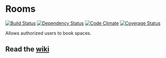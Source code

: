 # Rooms

[![Build Status](https://travis-ci.org/NYULibraries/rooms.png?branch=master)](https://travis-ci.org/NYULibraries/rooms)
[![Dependency Status](https://gemnasium.com/NYULibraries/rooms.png)](https://gemnasium.com/NYULibraries/rooms)
[![Code Climate](https://codeclimate.com/github/NYULibraries/rooms.png)](https://codeclimate.com/github/NYULibraries/rooms)
[![Coverage Status](https://coveralls.io/repos/NYULibraries/rooms/badge.png?branch=master)](https://coveralls.io/r/NYULibraries/rooms)

Allows authorized users to book spaces.

## Read the [wiki](https://github.com/NYULibraries/rooms/wiki)
